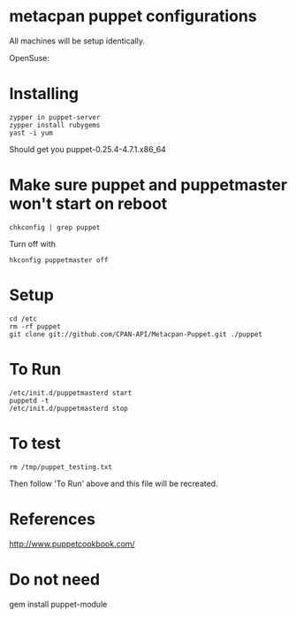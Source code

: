 # metacpan puppet configurations

All machines will be setup identically.

OpenSuse:

# Installing
    zypper in puppet-server
    zypper install rubygems
    yast -i yum

Should get you puppet-0.25.4-4.7.1.x86_64

# Make sure puppet and puppetmaster won't start on reboot
    chkconfig | grep puppet

Turn off with

    hkconfig puppetmaster off

# Setup
    cd /etc
    rm -rf puppet
    git clone git://github.com/CPAN-API/Metacpan-Puppet.git ./puppet

# To Run
    /etc/init.d/puppetmasterd start
    puppetd -t
    /etc/init.d/puppetmasterd stop

# To test
    rm /tmp/puppet_testing.txt
Then follow 'To Run' above and this file will be recreated.

# References

http://www.puppetcookbook.com/

# Do not need
   gem install puppet-module

